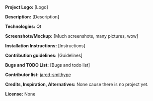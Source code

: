 <b>Project Logo:</b> [Logo]

<b>Description:</b> [Description]

<b>Technologies:</b> Qt

<b>Screenshots/Mockup:</b> [Much screenshots, many pictures, wow]

<b>Installation Instructions:</b> [Instructions]

<b>Contribution guidelines:</b> [Guidelines]

<b>Bugs and TODO List:</b> [Bugs and todo list]

<b>Contributor list:</b> [jared-smithype](https://github.com/jared-smithype)

<b>Credits, Inspiration, Alternatives:</b> None cause there is no project yet.

<b>License:</b> None
